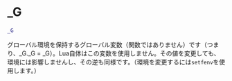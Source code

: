 # _G

```lua
_G
```

グローバル環境を保持するグローバル変数（関数ではありません）です（つまり、_G._G = _G）。Lua自体はこの変数を使用しません。その値を変更しても、環境には影響しませんし、その逆も同様です。（環境を変更するには`setfenv`を使用します。）